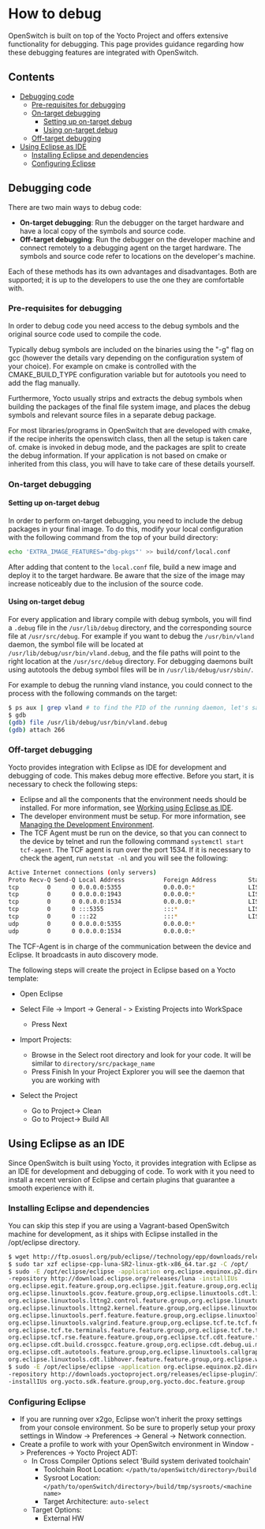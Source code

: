 # How to debug

OpenSwitch is built on top of the Yocto Project and offers extensive functionality for debugging. This page provides guidance regarding how these debugging features are integrated with OpenSwitch.

## Contents

- [Debugging code](#debugging-code)
	- [Pre-requisites for debugging](#pre-requisites-for-debugging)
	- [On-target debugging](#on-target-debugging)
		- [Setting up on-target debug](#setting-up-on-target-debug)
		- [Using on-target debug](#using-on-target-debug)
	- [Off-target debugging](#off-target-debugging)
- [Using Eclipse as IDE](#using-eclipse-as-ide)
	- [Installing Eclipse and dependencies](#installing-eclipse-and-dependencies)
	- [Configuring Eclipse](#configuring-eclipse)


## Debugging code

There are two main ways to debug code:
- **On-target debugging**: Run the debugger on the target hardware and have a local copy of the symbols and source code.
- **Off-target debugging**: Run the debugger on the developer machine and connect remotely to a debugging agent on the target hardware. The symbols and source code refer to locations on the developer's machine.

Each of these methods has its own advantages and disadvantages. Both are supported; it is up to the developers to use the one they are comfortable with.

### Pre-requisites for debugging

In order to debug code you need access to the debug symbols and the original source code used to compile the code.

Typically debug symbols are included on the binaries using the "-g" flag on gcc (however the details vary depending on the configuration system of your choice). For example on cmake is controlled with the CMAKE_BUILD_TYPE configuration variable but for autotools you need to add the flag manually.

Furthermore, Yocto usually strips and extracts the debug symbols when building the packages of the final file system image, and places the debug symbols and relevant source files in a separate debug package.

For most libraries/programs in OpenSwitch that are developed with cmake, if the recipe inherits the openswitch class, then all the setup is taken care of. cmake is invoked in debug mode, and the packages are split to create the debug information. If your application is not based on cmake or inherited from this class, you will have to take care of these details yourself.

### On-target debugging

#### Setting up on-target debug

In order to perform on-target debugging, you need to include the debug packages in your final image. To do this, modify your local configuration with the following command from the top of your build directory:

``` bash
echo 'EXTRA_IMAGE_FEATURES="dbg-pkgs"' >> build/conf/local.conf
```

After adding that content to the `local.conf` file, build a new image and deploy it to the target hardware. Be aware that the size of the image may increase noticeably due to the inclusion of the source code.

#### Using on-target debug

For every application and library compile with debug symbols, you will find a `.debug` file in the `/usr/lib/debug` directory, and the corresponding source file at `/usr/src/debug`. For example if you want to debug the `/usr/bin/vland` daemon, the symbol file will be located at `/usr/lib/debug/usr/bin/vland.debug`, and the file paths will point to the right location at the `/usr/src/debug` directory. For debugging daemons built using autotools the debug symbol files will be in `/usr/lib/debug/usr/sbin/`.

For example to debug the running vland instance, you could connect to the process with the following commands on the target:

```bash
$ ps aux | grep vland # to find the PID of the running daemon, let's say was 266
$ gdb
(gdb) file /usr/lib/debug/usr/bin/vland.debug
(gdb) attach 266
```

### Off-target debugging

Yocto provides integration with Eclipse as IDE for development and debugging of code. This makes debug more effective. Before you start, it is necessary to check the following steps:

- Eclipse and all the components that the environment needs should be installed. For more information, see [Working using Eclipse as IDE](#working-using-eclipse-as-ide).
- The developer environment must be setup.  For more information, see [Managing the Development Environment](#./development-environment.md).
- The TCF Agent must be run on the device, so that you can connect to the device by telnet and run the following command `systemctl start tcf-agent`. The TCF agent is  run over the port 1534. If it is necessary to check the agent, run `netstat -nl` and you will see the following:
``` bash
Active Internet connections (only servers)
Proto Recv-Q Send-Q Local Address           Foreign Address         State
tcp        0      0 0.0.0.0:5355            0.0.0.0:*               LISTEN
tcp        0      0 0.0.0.0:1943            0.0.0.0:*               LISTEN
tcp        0      0 0.0.0.0:1534            0.0.0.0:*               LISTEN
tcp        0      0 :::5355                 :::*                    LISTEN
tcp        0      0 :::22                   :::*                    LISTEN
udp        0      0 0.0.0.0:5355            0.0.0.0:*
udp        0      0 0.0.0.0:1534            0.0.0.0:*
```

The TCF-Agent is in charge of the communication between the device and Eclipse. It broadcasts in auto discovery mode.

The following steps will create the project in Eclipse based on a Yocto template:

- Open Eclipse
- Select File -> Import -> General - > Existing Projects into WorkSpace
  - Press Next
- Import Projects:
  - Browse in the Select root directory and look for your code. It will be  similar to `directory/src/package_name`
  - Press Finish
In your Project Explorer you will see the daemon that you are working with

- Select the Project
  - Go to Project-> Clean
  - Go to Project-> Build All

## Using Eclipse as an IDE

Since OpenSwitch is built using Yocto, it provides integration with Eclipse as an IDE for development and debugging of code. To work with it you need to install a recent version of Eclipse and certain plugins that guarantee a smooth experience with it.

### Installing Eclipse and dependencies

You can skip this step if you are using a Vagrant-based OpenSwitch machine for development, as it ships with Eclipse installed in the /opt/eclipse directory.

``` bash
$ wget http://ftp.osuosl.org/pub/eclipse//technology/epp/downloads/release/luna/SR2/eclipse-cpp-luna-SR2-linux-gtk-x86_64.tar.gz
$ sudo tar xzf eclipse-cpp-luna-SR2-linux-gtk-x86_64.tar.gz -C /opt/
$ sudo -E /opt/eclipse/eclipse -application org.eclipse.equinox.p2.director -noSplash \
-repository http://download.eclipse.org/releases/luna -installIUs
org.eclipse.egit.feature.group,org.eclipse.jgit.feature.group,org.eclipse.mylyn_feature.feature.group,\
org.eclipse.linuxtools.gcov.feature.group,org.eclipse.linuxtools.cdt.libhover.devhelp.feature.feature.group,\
org.eclipse.linuxtools.lttng2.control.feature.group,org.eclipse.linuxtools.lttng2.ust.feature.group,\
org.eclipse.linuxtools.lttng2.kernel.feature.group,org.eclipse.linuxtools.oprofile.feature.feature.group,\
org.eclipse.linuxtools.perf.feature.feature.group,org.eclipse.linuxtools.systemtap.feature.group,\
org.eclipse.linuxtools.valgrind.feature.group,org.eclipse.tcf.te.tcf.feature.feature.group,\
org.eclipse.tcf.te.terminals.feature.feature.group,org.eclipse.tcf.te.tcf.launch.cdt.feature.feature.group,\
org.eclipse.tcf.rse.feature.feature.group,org.eclipse.tcf.cdt.feature.feature.group,\
org.eclipse.cdt.build.crossgcc.feature.group,org.eclipse.cdt.debug.ui.memory.feature.group,\
org.eclipse.cdt.autotools.feature.group,org.eclipse.linuxtools.callgraph.feature.feature.group,\
org.eclipse.linuxtools.cdt.libhover.feature.feature.group,org.eclipse.wst.xml_ui.feature.feature.group
$ sudo -E /opt/eclipse/eclipse -application org.eclipse.equinox.p2.director -noSplash \
-repository http://downloads.yoctoproject.org/releases/eclipse-plugin/1.8/luna/ \
-installIUs org.yocto.sdk.feature.group,org.yocto.doc.feature.group
```

### Configuring Eclipse

- If you are running over x2go, Eclipse won't inherit the proxy settings from your console environment. So be sure to properly setup your proxy settings in Window -> Preferences -> General -> Network connection.
- Create a profile to work with your OpenSwitch environment in Window -> Preferences -> Yocto Project ADT:
  - In Cross Compiler Options select 'Build system derivated toolchain'
    - Toolchain Root Location: `</path/to/openSwitch/directory>/build`
    - Sysroot Location: `</path/to/openSwitch/directory>/build/tmp/sysroots/<machine name>`
    - Target Architecture: `auto-select`
  - Target Options:
    - External HW
